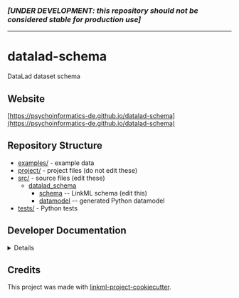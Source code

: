 
### *[UNDER DEVELOPMENT: this repository should not be considered stable for production use]*
---


# datalad-schema

DataLad dataset schema

## Website

[https://psychoinformatics-de.github.io/datalad-schema](https://psychoinformatics-de.github.io/datalad-schema)

## Repository Structure

* [examples/](examples/) - example data
* [project/](project/) - project files (do not edit these)
* [src/](src/) - source files (edit these)
  * [datalad_schema](src/datalad_schema)
    * [schema](src/datalad_schema/schema) -- LinkML schema
      (edit this)
    * [datamodel](src/datalad_schema/datamodel) -- generated
      Python datamodel
* [tests/](tests/) - Python tests

## Developer Documentation

<details>
Use the `make` command to generate project artefacts:

* `make all`: make everything
* `make deploy`: deploys site
</details>

## Credits

This project was made with
[linkml-project-cookiecutter](https://github.com/linkml/linkml-project-cookiecutter).
